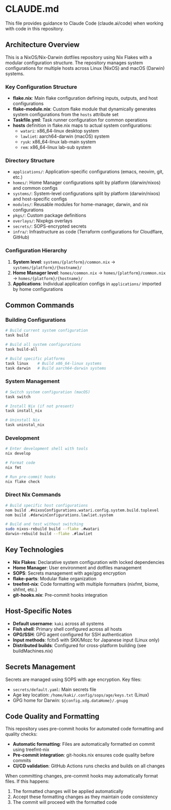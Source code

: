 # CLAUDE.md

This file provides guidance to Claude Code (claude.ai/code) when working with code in this repository.

## Architecture Overview

This is a NixOS/Nix-Darwin dotfiles repository using Nix Flakes with a modular configuration structure. The repository manages system configurations for multiple hosts across Linux (NixOS) and macOS (Darwin) systems.

### Key Configuration Structure

- **flake.nix**: Main flake configuration defining inputs, outputs, and host configurations
- **flake-module.nix**: Custom flake module that dynamically generates system configurations from the `hosts` attribute set
- **Taskfile.yml**: Task runner configuration for common operations
- **hosts** definition in flake.nix maps to actual system configurations:
  - `watari`: x86_64-linux desktop system
  - `lawliet`: aarch64-darwin (macOS) system  
  - `ryuk`: x86_64-linux lab-main system
  - `rem`: x86_64-linux lab-sub system

### Directory Structure

- `applications/`: Application-specific configurations (emacs, neovim, git, etc.)
- `homes/`: Home Manager configurations split by platform (darwin/nixos) and common configs
- `systems/`: System-level configurations split by platform (darwin/nixos) and host-specific configs
- `modules/`: Reusable modules for home-manager, darwin, and nix configurations
- `pkgs/`: Custom package definitions
- `overlays/`: Nixpkgs overlays
- `secrets/`: SOPS-encrypted secrets
- `infra/`: Infrastructure as code (Terraform configurations for Cloudflare, GitHub)

### Configuration Hierarchy

1. **System level**: `systems/{platform}/common.nix` → `systems/{platform}/{hostname}/`
2. **Home Manager level**: `homes/common.nix` → `homes/{platform}/common.nix` → `homes/{platform}/{hostname}/`
3. **Applications**: Individual application configs in `applications/` imported by home configurations

## Common Commands

### Building Configurations

```bash
# Build current system configuration
task build

# Build all system configurations  
task build-all

# Build specific platforms
task linux    # Build x86_64-linux systems
task darwin   # Build aarch64-darwin systems
```

### System Management

```bash
# Switch system configuration (macOS)
task switch

# Install Nix (if not present)
task install_nix

# Uninstall Nix
task uninstal_nix
```

### Development

```bash
# Enter development shell with tools
nix develop

# Format code
nix fmt

# Run pre-commit hooks
nix flake check
```

### Direct Nix Commands

```bash
# Build specific host configurations
nom build .#nixosConfigurations.watari.config.system.build.toplevel
nom build .#darwinConfigurations.lawliet.system

# Build and test without switching
sudo nixos-rebuild build --flake .#watari
darwin-rebuild build --flake .#lawliet
```

## Key Technologies

- **Nix Flakes**: Declarative system configuration with locked dependencies
- **Home Manager**: User environment and dotfiles management
- **SOPS**: Secrets management with age/gpg encryption
- **flake-parts**: Modular flake organization
- **treefmt-nix**: Code formatting with multiple formatters (nixfmt, biome, shfmt, etc.)
- **git-hooks.nix**: Pre-commit hooks integration

## Host-Specific Notes

- **Default username**: `kaki` across all systems
- **Fish shell**: Primary shell configured across all hosts
- **GPG/SSH**: GPG agent configured for SSH authentication
- **Input methods**: fcitx5 with SKK/Mozc for Japanese input (Linux only)
- **Distributed builds**: Configured for cross-platform building (see buildMachines.nix)

## Secrets Management

Secrets are managed using SOPS with age encryption. Key files:
- `secrets/default.yaml`: Main secrets file
- Age key location: `/home/kaki/.config/sops/age/keys.txt` (Linux)
- GPG home for Darwin: `${config.xdg.dataHome}/.gnupg`

## Code Quality and Formatting

This repository uses pre-commit hooks for automated code formatting and quality checks:

- **Automatic formatting**: Files are automatically formatted on commit using treefmt-nix
- **Pre-commit integration**: git-hooks.nix ensures code quality before commits
- **CI/CD validation**: GitHub Actions runs checks and builds on all changes

When committing changes, pre-commit hooks may automatically format files. If this happens:
1. The formatted changes will be applied automatically
2. Accept these formatting changes as they maintain code consistency
3. The commit will proceed with the formatted code